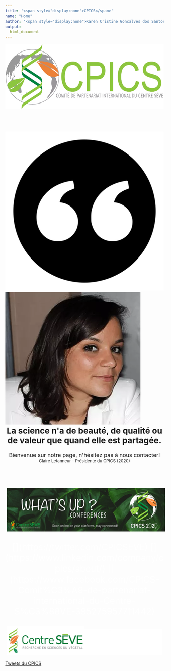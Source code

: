 ```yaml
---
title: '<span style="display:none">CPICS</span>'
name: "Home"
author: '<span style="display:none">Karen Cristine Goncalves dos Santos</span>'
output:
  html_document
---
```


<head>
<link rel="apple-touch-icon" sizes="180x180" href="../apple-touch-icon.png">
<link rel="icon" type="image/png" sizes="32x32" href="../favicon-32x32.png">
<link rel="icon" type="image/png" sizes="16x16" href="../favicon-16x16.png">
<link rel="manifest" href="../site.webmanifest">
<link rel="mask-icon" href="../safari-pinned-tab.svg" color="#5bbad5">
<meta name="msapplication-TileColor" content="#da532c">
<meta name="theme-color" content="#ffffff">
<meta charset="utf-8">

<meta name="viewport" content="width=device-width, initial-scale=1">
<link rel="stylesheet" href="./column_text_style.css">
<style>

a.twitter-timeline {
  margin-left: auto;
  margin-right: auto; 
}

.resize {
  border-style: solid;
  border-width: 0px 5vw;
  border-color: rgba(255, 255, 255, 0)
}

.avatar {
  min-width: 50px;
  margin-left: -15%; 
  margin-top: -3%; 
  vertical-align: middle;
  border-radius: 50%;
  border-width: 5px;
  border-style: solid;
  border-color: rgba(255, 255, 255, 0.7);
  max-width: 12.5vw;
  position: absolute; 
  z-index: 2
}

.quote {
  min-width: 40px;
  margin-top: -15%; 
  margin-left:-0.1%; 
  width:10vw; 
  position: absolute; 
  z-index: 1
}

.resize1 {
  padding: 5% 13% 5% 23%; 
}

@media screen and (max-width: 991px) {
  .quote {
    margin-top: -8%; 
    margin-left:-1%; 
    position: absolute; 
    z-index: 1
  }
  
  .avatar {
    margin-left: -10%; 
    margin-top: -0.1%; 
    position: absolute; 
    z-index: 2
  }
  
  .resize {
    border-style: hidden;
    border-width: 0px 5vw;
    border-color: rgba(255, 255, 255, 0)
  }
} 
</style>

</head>
<script src="https://kit.fontawesome.com/0af1a424a5.js" crossorigin="anonymous"></script>


<div class="container-fluid" style="margin-left: auto; margin-right: auto;">
<div class="cpics-logo"><img class="logo" src='images/logos/Logo-CPICS_White_1.webp'></div>
<br><br>
<br><br>

<div class="row mx-0 no-gutters">


<div class="col-md-9 resize">
<div class="row mx-0 no-gutters">

<div class="col-md-12 px-0 text" style="font-size: 1.25em; position: relative"> 
<img class="quote" src="./images/logos/quote_mark.svg" alt="quotes">
<img src="./images/comite photos/President-2020_Claire.webp" alt="President 2020 - Claire Letanneur" class="avatar">
<div class="resize1">
<div style="font-size: 1.5em; font-weight: bold"><center>La science n'a de beauté, de qualité ou de valeur que quand elle est partagée.</div></center>
<br>
<div style="font-size: 1em;"><center>Bienvenue sur notre page, n'hésitez pas à nous contacter!</center></div>

<div style="font-size: 0.75em"><center>Claire Letanneur - Présidente du CPICS (2020)</center></div>

</div>

</div>    
    
<div class="col-md-12" style="padding: 2em 0em 2em 0em;">&nbsp;</div> 
<div class="col-md-12" >
<a href="https://cpics.netlify.app/fr/whats_up.html"><img style="display: block;position: static; border-width: 5px; border-style: solid; border-color: rgba(255, 255, 255, 0.7);" src="./images/whats up 2020/whatsup_conferences_en.webp" alt="Banner for whats up conferences" class="center"></a>
</div> 
  
  </div>    
  </div>    

<div class="col-md-3 main-divs">

<div class="row">
<span> <p style="color: #ffffff; font-size: 2em; text-align:center;display: block; margin-left: auto; margin-right:auto"> [<i class="fab fa-twitter"></i>](https://twitter.com/CPICSEVE) [<i class="fab fa-linkedin-in"></i>](https://www.linkedin.com/company/cpics/about/) [<i class="fab fa-facebook"></i>](https://www.facebook.com/CPICS-Comit%C3%A9-de-partenariat-international-du-Centre-S%C3%88VE-395275957711442) <a  href = "mailto:cpicseve@gmail.com"><i class="fas fa-envelope" align="center" style="font-size:24px"></i></a> </p></span>

<div class="row" style="margin: 1%">
<a href="http://centreseve.recherche.usherbrooke.ca/fr"><img src="images/logos/centre_seve.webp" alt="Centre SEVE logo" width="50%"></a><a href="http://www.frqnt.gouv.qc.ca/en/accueil"><img  src="images/logos/FRQNT_blanc(transparent).webp" width="50%"></a>

</div>

<a class="twitter-timeline" data-height="600px" href="https://twitter.com/CPICSEVE?ref_src=twsrc%5Etfw">Tweets du CPICS</a> <script async src="https://platform.twitter.com/widgets.js" charset="utf-8"></script>

</div>

</div>


</div>  

</div>    
